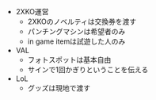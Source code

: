 * 2XKO運営
	* 2XKOのノベルティは交換券を渡す
	* パンチングマシンは希望者のみ
	* in game itemは試遊した人のみ
* VAL
	* フォトスポットは基本自由
	* サインで1回かぎりということを伝える
* LoL
	* グッズは現地で渡す